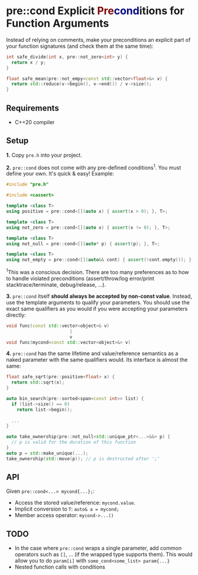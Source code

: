 # pre::cond Explicit <span style="color:maroon;">Pre</span><span style="color:navy;">cond</span>itions for Function Arguments
Instead of relying on comments, make your preconditions an explicit part of your function signatures (and check them at the same time):

```c++
int safe_divide(int x, pre::not_zero<int> y) {
  return x / y;
}

float safe_mean(pre::not_empy<const std::vector<float>&> v) {
  return std::reduce(v->begin(), v->end()) / v->size();
}
```

## Requirements
- C++20 compiler

## Setup
**1.** Copy `pre.h` into your project.

**2.** `pre::cond` does not come with any pre-defined conditions<sup>1</sup>. You must define your own. It's quick & easy! Example:

```c++
#include "pre.h"

#include <cassert>

template <class T>
using positive = pre::cond<[](auto x) { assert(x > 0); }, T>;

template <class T>
using not_zero = pre::cond<[](auto x) { assert(x != 0); }, T>;

template <class T>
using not_null = pre::cond<[](auto* p) { assert(p); }, T>;

template <class T>
using not_empty = pre::cond<[](auto&& cont) { assert(!cont.empty()); }, T>;
```

<sup>1</sup>This was a conscious decision. There are too many preferences as to how to handle violated preconditions (assert/throw/log error/print stacktrace/terminate, debug/release, ...).

**3.** `pre::cond` itself **should always be accepted by non-const value**. Instead, use the template arguments to qualify your parameters. You should use the exact same qualifiers as you would if you were accepting your parameters directly:

```c++
void func(const std::vector<object>& v)
                        |
                        v
void func(mycond<const std::vector<object>&> v)
```

**4.** `pre::cond` has the same lifetime and value/reference semantics as a naked parameter with the same qualifiers would. Its interface is almost the same:

```c++
float safe_sqrt(pre::positive<float> x) {
  return std::sqrt(x);
}

auto bin_search(pre::sorted<span<const int>> list) {
  if (list->size() == 0)
    return list->begin();
    
  ...
}

auto take_ownership(pre::not_null<std::unique_ptr<...>&&> p) {
  // p is valid for the duration of this function
}
auto p = std::make_unique(...);
take_ownership(std::move(p)); // p is destructed after ';'
```

## API
Given `pre::cond<...> mycond{...};`:

- Access the stored value/reference: `mycond.value`.
- Implicit conversion to `T`: `auto& a = mycond;`
- Member access operator: `mycond->...()`

## TODO
- In the case where `pre::cond` wraps a single parameter, add common operators such as `[]`, ... (if the wrapped type supports them). This would allow you to do `param[i]` with `some_cond<some_list> param{...}`
- Nested function calls with conditions